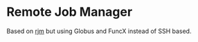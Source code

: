 # Remote Job Manager

Based on [rjm](https://github.com/mondkaefer/rjm) but using Globus and FuncX
instead of SSH based.
